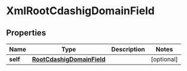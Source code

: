 
# XmlRootCdashigDomainField

## Properties
| Name | Type | Description | Notes |
| ------------ | ------------- | ------------- | ------------- |
| **self** | [**RootCdashigDomainField**](RootCdashigDomainField.md) |  |  [optional] |



